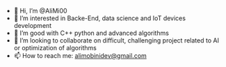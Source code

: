 - 👋 Hi, I’m @AliMi00
- 👀 I’m interested in Backe-End, data science and IoT devices development
- 🌱 I’m good with C++ python and advanced algorithms 
- 💞️ I’m looking to collaborate on difficult, challenging project related to AI or optimization of algorithms
- 📫 How to reach me: alimobinidev@gmail.com

<!---
AliMi00/AliMi00 is a ✨ special ✨ repository because its `README.md` (this file) appears on your GitHub profile.
You can click the Preview link to take a look at your changes.
--->
